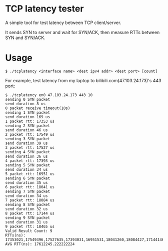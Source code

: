 # TCP latency tester

A simple tool for test latency between TCP client/server.

It sends SYN to server and wait for SYN/ACK, then measure RTTs between SYN and SYN/ACK.

# Usage

`$ ./tcplatency <interface name> <dest ipv4 addr> <dest port> [count]`

For example, test latency from my laptop to bilibili.com(47.103.24.173)'s 443 port:
```
$ ./tcplatency en0 47.103.24.173 443 10
sending 0 SYN packet
send duration 8 us
0 packet receive timeout(10s)
sending 1 SYN packet
send duration 169 us
1 packet rtt: 17353 us
sending 2 SYN packet
send duration 46 us
2 packet rtt: 17549 us
sending 3 SYN packet
send duration 39 us
3 packet rtt: 17527 us
sending 4 SYN packet
send duration 36 us
4 packet rtt: 17393 us
sending 5 SYN packet
send duration 34 us
5 packet rtt: 16951 us
sending 6 SYN packet
send duration 35 us
6 packet rtt: 18041 us
sending 7 SYN packet
send duration 34 us
7 packet rtt: 18084 us
sending 8 SYN packet
send duration 32 us
8 packet rtt: 17144 us
sending 9 SYN packet
send duration 31 us
9 packet rtt: 18465 us
Valid Result Count: 9
RTTs(ns): 17353021,17549396,17527635,17393031,16951531,18041260,18084427,17144146,18465760
AVG RTT(ns): 17612245.222222224
```